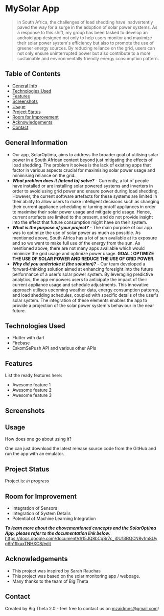 # MySolar App
>In South Africa, the challenges of load shedding have inadvertently paved the way for a surge in the adoption of solar power systems. As a response to this shift, my group has been tasked to develop an android app designed not only to help users monitor and maximize their solar power system's efficiency but also to promote the use of greener energy sources. By reducing reliance on the grid, users can not only ensure uninterrupted power but also contribute to a more sustainable and environmentally friendly energy consumption pattern.


## Table of Contents
* [General Info](#general-information)
* [Technologies Used](#technologies-used)
* [Features](#features)
* [Screenshots](#screenshots)
* [Usage](#usage)
* [Project Status](#project-status)
* [Room for Improvement](#room-for-improvement)
* [Acknowledgements](#acknowledgements)
* [Contact](#contact)
<!-- * [License](#license) -->


## General Information
- Our app, SolarOptima, aims to address the broader goal of utilising solar power in a South African context beyond just mitigating the effects of load shedding. The problem it solves is the lack of existing apps that factor in various aspects crucial for maximising solar power usage and minimising reliance on the grid.
- **_What problem does it (intend to) solve?_** - Currently, a lot of people have installed or are installing solar powered systems and inverters in order to avoid using grid power and ensure power during load shedding. However, the current software artefacts for these systems are limited in their ability to allow users to make intelligent decisions such as changing their current appliance scheduling or turning on/off appliances in order to maximise their solar power usage and mitigate grid usage. Hence, current artefacts are limited to the present, and do not provide insight into the effect that future consumption might have on their system.
- **_What is the purpose of your project?_** - The main purpose of our app was to optimize the use of solar power as much as possible. As mentioned above, South Africa has a lot of sun available at its exposure and so we want to make full use of the energy from the sun. As mentioned above, there are not many apps available which would minimize the grid usage and optimize power usage.
**GOAL : OPTIMIZE THE USE OF SOLAR POWER AND REDUCE THE USE OF GRID POWER.**
- **_Why did you undertake it (the solution)?_** - Our team developed a forward-thinking solution aimed at enhancing foresight into the future performance of a user's solar power system. By leveraging predictive analytics, the app empowers users to anticipate the impact of their current appliance usage and schedule adjustments. This innovative approach utilises upcoming weather data, energy consumption patterns, and load shedding schedules, coupled with specific details of the user's solar system. The integration of these elements enables the app to provide a projection of the solar power system's behaviour in the near future.


## Technologies Used
- Flutter with dart
- Firebase
- EskomSePush API and various other APIs


## Features
List the ready features here:
- Awesome feature 1
- Awesome feature 2
- Awesome feature 3


## Screenshots



## Usage
How does one go about using it?

One can just download the latest release source code from the GitHub and run the app with an emulator. 

## Project Status
Project is: _in progress_


## Room for Improvement
- Integration of Sensors
- Integration of System Details
- Potential of Machine Learning Integration

**_To learn more about the abovementioned concepts and the SolarOptima App, please refer to the documentation link below:_**
https://docs.google.com/document/d/15JQ8bCgSr7c_j0U13BQCN8v1m8Uyq6h1fIkuxTNHXC8/edit

## Acknowledgements
- This project was inspired by Sarah Rauchas
- This project was based on the solar monitoring app / webpage.
- Many thanks to the team of Big Theta


## Contact
Created by Big Theta 2.0 - feel free to contact us on mzaidmns@gmail.com!

<!-- Optional -->
<!-- ## License -->
<!-- This project is open source and available under the [... License](). -->

<!-- You don't have to include all sections - just the one's relevant to your project -->
